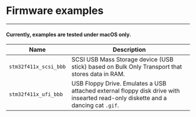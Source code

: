 # Firmware examples

---
#### Currently, examples are tested under macOS only.

| Name | Description                                                                                                                      |
| ---- |----------------------------------------------------------------------------------------------------------------------------------|
| `stm32f411x_scsi_bbb` | SCSI USB Mass Storage device (USB stick) based on Bulk Only Transport that stores data in RAM.                                   |
| `stm32f411x_ufi_bbb` | USB Floppy Drive. Emulates a USB attached external floppy disk drive with insearted read-only diskette and a dancing cat `.gif`. |
